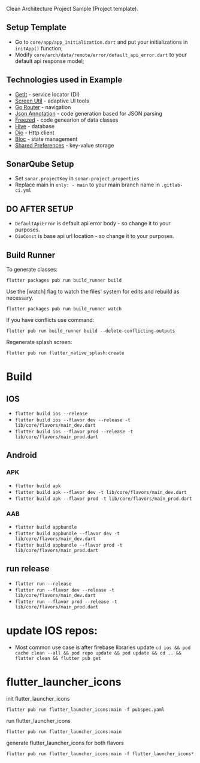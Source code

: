 
Clean Architecture Project Sample (Project template).

## Setup Template

* Go to `core/app/app_initialization.dart` and put your initializations in `initApp()` function;
* Modify `core/arch/data/remote/error/default_api_error.dart` to your default api response model;

## Technologies used in Example

* [GetIt](https://pub.dev/packages/get_it) - service locator (DI)
* [Screen Util](https://pub.dev/packages/flutter_screenutil) - adaptive UI tools
* [Go Router](https://pub.dev/packages/go_router) - navigation
* [Json Annotation](https://pub.dev/packages/json_annotation) - code generation based for JSON parsing
* [Freezed](https://pub.dev/packages/freezed_annotation) - code genearion of data classes
* [Hive](https://pub.dev/packages/hive) - database
* [Dio](https://pub.dev/packages/dio) - Http client
* [Bloc](https://pub.dev/packages/flutter_bloc) - state management
* [Shared Preferences](https://pub.dev/packages/shared_preferences) - key-value storage

## SonarQube Setup

* Set `sonar.projectKey` in `sonar-project.properties`
* Replace main in `only: - main` to your main branch name in `.gitlab-ci.yml`

## DO AFTER SETUP

* `DefaultApiError` is default api error body - so change it to your purposes.
* `DioConst` is base api url location - so change it to your purposes.

## Build Runner

To generate classes:

`flutter packages pub run build_runner build`

Use the [watch] flag to watch the files' system for edits and rebuild as necessary.

`flutter packages pub run build_runner watch`

If you have conflicts use command:

`flutter pub run build_runner build --delete-conflicting-outputs`

Regenerate splash screen:

`flutter pub run flutter_native_splash:create`

# Build
## IOS
* `flutter build ios --release`
* `flutter build ios --flavor dev --release -t lib/core/flavors/main_dev.dart`
* `flutter build ios --flavor prod --release -t lib/core/flavors/main_prod.dart`

## Android
### APK
* `flutter build apk`
* `flutter build apk --flavor dev -t lib/core/flavors/main_dev.dart`
* `flutter build apk --flavor prod -t lib/core/flavors/main_prod.dart`

### AAB
* `flutter build appbundle`
* `flutter build appbundle --flavor dev -t lib/core/flavors/main_dev.dart`
* `flutter build appbundle --flavor prod -t lib/core/flavors/main_prod.dart`

## run release
* `flutter run --release`
* `flutter run --flavor dev --release -t lib/core/flavors/main_dev.dart`
* `flutter run --flavor prod --release -t lib/core/flavors/main_prod.dart`

# update IOS repos:
* Most common use case is after firebase libraries update
`cd ios && pod cache clean --all && pod repo update && pod update && cd .. && flutter clean && flutter pub get`

# flutter_launcher_icons
init flutter_launcher_icons

`flutter pub run flutter_launcher_icons:main -f pubspec.yaml`

run flutter_launcher_icons

`flutter pub run flutter_launcher_icons:main`

generate flutter_launcher_icons for both flavors

`flutter pub run flutter_launcher_icons:main -f flutter_launcher_icons*`